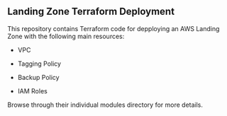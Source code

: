 Landing Zone Terraform Deployment
----------

This repository contains Terraform code for depploying an AWS Landing Zone with the following main resources: 

* VPC

* Tagging Policy

* Backup Policy

* IAM Roles

Browse through their individual modules directory for more details. 
